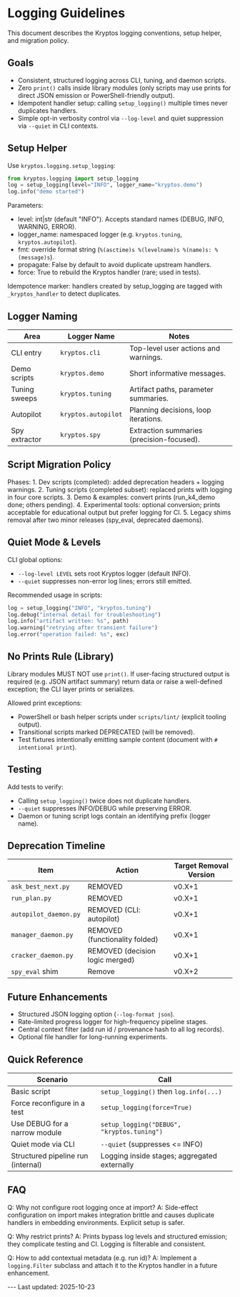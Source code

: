 # Logging Guidelines

This document describes the Kryptos logging conventions, setup helper, and migration policy.

## Goals

- Consistent, structured logging across CLI, tuning, and daemon scripts.
- Zero `print()` calls inside library modules (only scripts may use prints for direct JSON emission
or PowerShell-friendly output).
- Idempotent handler setup: calling `setup_logging()` multiple times never duplicates handlers.
- Simple opt-in verbosity control via `--log-level` and quiet suppression via `--quiet` in CLI
contexts.

## Setup Helper

Use `kryptos.logging.setup_logging`:

```python
from kryptos.logging import setup_logging
log = setup_logging(level="INFO", logger_name="kryptos.demo")
log.info("demo started")
```

Parameters:
- level: int|str (default "INFO"). Accepts standard names (DEBUG, INFO, WARNING, ERROR).
- logger_name: namespaced logger (e.g. `kryptos.tuning`, `kryptos.autopilot`).
- fmt: override format string (`%(asctime)s %(levelname)s %(name)s: %(message)s`).
- propagate: False by default to avoid duplicate upstream handlers.
- force: True to rebuild the Kryptos handler (rare; used in tests).

Idempotence marker: handlers created by setup_logging are tagged with `_kryptos_handler` to detect
duplicates.

## Logger Naming

| Area          | Logger Name          | Notes |
|---------------|----------------------|-------|
| CLI entry     | `kryptos.cli`        | Top-level user actions and warnings. |
| Demo scripts  | `kryptos.demo`       | Short informative messages. |
| Tuning sweeps | `kryptos.tuning`     | Artifact paths, parameter summaries. |
| Autopilot     | `kryptos.autopilot`  | Planning decisions, loop iterations. |
| Spy extractor | `kryptos.spy`        | Extraction summaries (precision-focused). |

## Script Migration Policy

Phases: 1. Dev scripts (completed): added deprecation headers + logging warnings. 2. Tuning scripts
(completed subset): replaced prints with logging in four core scripts. 3. Demo & examples: convert
prints (run_k4_demo done; others pending). 4. Experimental tools: optional conversion; prints
acceptable for educational output but prefer logging for CI. 5. Legacy shims removal after two minor
releases (spy_eval, deprecated daemons).

## Quiet Mode & Levels

CLI global options:
- `--log-level LEVEL` sets root Kryptos logger (default INFO).
- `--quiet` suppresses non-error log lines; errors still emitted.

Recommended usage in scripts:

```python
log = setup_logging("INFO", "kryptos.tuning")
log.debug("internal detail for troubleshooting")
log.info("artifact written: %s", path)
log.warning("retrying after transient failure")
log.error("operation failed: %s", exc)
```

## No Prints Rule (Library)

Library modules MUST NOT use `print()`. If user-facing structured output is required (e.g. JSON
artifact summary) return data or raise a well-defined exception; the CLI layer prints or serializes.

Allowed print exceptions:
- PowerShell or bash helper scripts under `scripts/lint/` (explicit tooling output).
- Transitional scripts marked DEPRECATED (will be removed).
- Test fixtures intentionally emitting sample content (document with `# intentional print`).

## Testing

Add tests to verify:
- Calling `setup_logging()` twice does not duplicate handlers.
- `--quiet` suppresses INFO/DEBUG while preserving ERROR.
- Daemon or tuning script logs contain an identifying prefix (logger name).

## Deprecation Timeline

| Item                    | Action            | Target Removal Version |
|-------------------------|-------------------|------------------------|
| `ask_best_next.py`      | REMOVED           | v0.X+1                 |
| `run_plan.py`           | REMOVED           | v0.X+1                 |
| `autopilot_daemon.py`   | REMOVED (CLI: autopilot) | v0.X+1 |
| `manager_daemon.py`     | REMOVED (functionality folded) | v0.X+1 |
| `cracker_daemon.py`     | REMOVED (decision logic merged) | v0.X+1 |
| `spy_eval` shim         | Remove            | v0.X+2                 |

## Future Enhancements

- Structured JSON logging option (`--log-format json`).
- Rate-limited progress logger for high-frequency pipeline stages.
- Central context filter (add run id / provenance hash to all log records).
- Optional file handler for long-running experiments.

## Quick Reference

| Scenario                            | Call |
|------------------------------------|------|
| Basic script                       | `setup_logging()` then `log.info(...)` |
| Force reconfigure in a test        | `setup_logging(force=True)` |
| Use DEBUG for a narrow module      | `setup_logging("DEBUG", "kryptos.tuning")` |
| Quiet mode via CLI                 | `--quiet` (suppresses <= INFO) |
| Structured pipeline run (internal) | Logging inside stages; aggregated externally |

## FAQ

Q: Why not configure root logging once at import? A: Side-effect configuration on import makes
integration brittle and causes duplicate handlers in embedding environments. Explicit setup is
safer.

Q: Why restrict prints? A: Prints bypass log levels and structured emission; they complicate testing
and CI. Logging is filterable and consistent.

Q: How to add contextual metadata (e.g. run id)? A: Implement a `logging.Filter` subclass and attach
it to the Kryptos handler in a future enhancement.

--- Last updated: 2025-10-23
